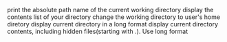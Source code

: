 print the absolute path name of the current working directory 
display the contents list of your directory
change the working directory to user's home diretory
display current directory in a long format
display current directory contents, including hidden files(starting with .). Use long format
